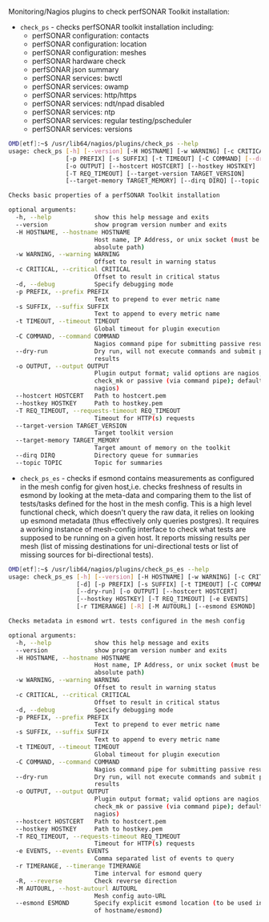 Monitoring/Nagios plugins to check perfSONAR Toolkit installation:
- `check_ps` - checks perfSONAR toolkit installation including:
    - perfSONAR configuration: contacts	
    - perfSONAR configuration: location	 
    - perfSONAR configuration: meshes
    - perfSONAR hardware check
    - perfSONAR json summary
    - perfSONAR services: bwctl
    - perfSONAR services: owamp
    - perfSONAR services: http/https
    - perfSONAR services: ndt/npad disabled
    - perfSONAR services: ntp
    - perfSONAR services: regular testing/pscheduler
    - perfSONAR services: versions

```bash
OMD[etf]:~$ /usr/lib64/nagios/plugins/check_ps --help
usage: check_ps [-h] [--version] [-H HOSTNAME] [-w WARNING] [-c CRITICAL] [-d]
                [-p PREFIX] [-s SUFFIX] [-t TIMEOUT] [-C COMMAND] [--dry-run]
                [-o OUTPUT] [--hostcert HOSTCERT] [--hostkey HOSTKEY]
                [-T REQ_TIMEOUT] [--target-version TARGET_VERSION]
                [--target-memory TARGET_MEMORY] [--dirq DIRQ] [--topic TOPIC]

Checks basic properties of a perfSONAR Toolkit installation

optional arguments:
  -h, --help            show this help message and exits
  --version             show program version number and exits
  -H HOSTNAME, --hostname HOSTNAME
                        Host name, IP Address, or unix socket (must be an
                        absolute path)
  -w WARNING, --warning WARNING
                        Offset to result in warning status
  -c CRITICAL, --critical CRITICAL
                        Offset to result in critical status
  -d, --debug           Specify debugging mode
  -p PREFIX, --prefix PREFIX
                        Text to prepend to ever metric name
  -s SUFFIX, --suffix SUFFIX
                        Text to append to every metric name
  -t TIMEOUT, --timeout TIMEOUT
                        Global timeout for plugin execution
  -C COMMAND, --command COMMAND
                        Nagios command pipe for submitting passive results
  --dry-run             Dry run, will not execute commands and submit passive
                        results
  -o OUTPUT, --output OUTPUT
                        Plugin output format; valid options are nagios,
                        check_mk or passive (via command pipe); defaults to
                        nagios)
  --hostcert HOSTCERT   Path to hostcert.pem
  --hostkey HOSTKEY     Path to hostkey.pem
  -T REQ_TIMEOUT, --requests-timeout REQ_TIMEOUT
                        Timeout for HTTP(s) requests
  --target-version TARGET_VERSION
                        Target toolkit version
  --target-memory TARGET_MEMORY
                        Target amount of memory on the toolkit
  --dirq DIRQ           Directory queue for summaries
  --topic TOPIC         Topic for summaries
```


- `check_ps_es` - checks if esmond contains measurements as configured in the mesh config for given host,i.e. checks freshness of results in esmond by looking at the meta-data and comparing them to the list
of tests/tasks defined for the host in the mesh config. This is a high level functional check, which doesn't query the raw data, it relies on looking up esmond metadata (thus effectively only queries postgres). It requires a working instance
of mesh-config interface to check what tests are supposed to be running on a given host. It reports missing results per mesh (list of missing destinations for uni-directional tests or
list of missing sources for bi-directional tests).

```bash
OMD[etf]:~$ /usr/lib64/nagios/plugins/check_ps_es --help
usage: check_ps_es [-h] [--version] [-H HOSTNAME] [-w WARNING] [-c CRITICAL]
                   [-d] [-p PREFIX] [-s SUFFIX] [-t TIMEOUT] [-C COMMAND]
                   [--dry-run] [-o OUTPUT] [--hostcert HOSTCERT]
                   [--hostkey HOSTKEY] [-T REQ_TIMEOUT] [-e EVENTS]
                   [-r TIMERANGE] [-R] [-M AUTOURL] [--esmond ESMOND]

Checks metadata in esmond wrt. tests configured in the mesh config

optional arguments:
  -h, --help            show this help message and exits
  --version             show program version number and exits
  -H HOSTNAME, --hostname HOSTNAME
                        Host name, IP Address, or unix socket (must be an
                        absolute path)
  -w WARNING, --warning WARNING
                        Offset to result in warning status
  -c CRITICAL, --critical CRITICAL
                        Offset to result in critical status
  -d, --debug           Specify debugging mode
  -p PREFIX, --prefix PREFIX
                        Text to prepend to ever metric name
  -s SUFFIX, --suffix SUFFIX
                        Text to append to every metric name
  -t TIMEOUT, --timeout TIMEOUT
                        Global timeout for plugin execution
  -C COMMAND, --command COMMAND
                        Nagios command pipe for submitting passive results
  --dry-run             Dry run, will not execute commands and submit passive
                        results
  -o OUTPUT, --output OUTPUT
                        Plugin output format; valid options are nagios,
                        check_mk or passive (via command pipe); defaults to
                        nagios)
  --hostcert HOSTCERT   Path to hostcert.pem
  --hostkey HOSTKEY     Path to hostkey.pem
  -T REQ_TIMEOUT, --requests-timeout REQ_TIMEOUT
                        Timeout for HTTP(s) requests
  -e EVENTS, --events EVENTS
                        Comma separated list of events to query
  -r TIMERANGE, --timerange TIMERANGE
                        Time interval for esmond query
  -R, --reverse         Check reverse direction
  -M AUTOURL, --host-autourl AUTOURL
                        Mesh config auto-URL
  --esmond ESMOND       Specify explicit esmond location (to be used instead
                        of hostname/esmond)
```